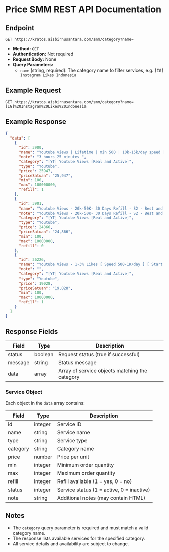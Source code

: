 # Price SMM REST API Documentation

## Endpoint

```
GET https://kratos.aisbirnusantara.com/smm/category?name=
```

- **Method:** `GET`
- **Authentication:** Not required
- **Request Body:** None
- **Query Parameters:**
    - `name` (string, required): The category name to filter services, e.g. `[IG] Instagram Likes Indonesia`

## Example Request

```http
GET https://kratos.aisbirnusantara.com/smm/category?name=[IG]%20Instagram%20Likes%20Indonesia
```

## Example Response

```json
{
  "data": [
    {
      "id": 3900,
      "name": "Youtube views | Lifetime | min 500 | 10k-15k/day speed [ Recommended]",
      "note": "3 hours 25 minutes ",
      "category": "[YT] Youtube Views [Real and Active]",
      "type": "Youtube",
      "price": 25947,
      "priceSatuan": "25,947",
      "min": 100,
      "max": 100000000,
      "refill": 1
    },
    {
      "id": 3901,
      "name": "Youtube Views - 20k-50K- 30 Days Refill - S2 - Best and Stable",
      "note": "Youtube Views - 20k-50K- 30 Days Refill - S2 - Best and Stable",
      "category": "[YT] Youtube Views [Real and Active]",
      "type": "Youtube",
      "price": 24866,
      "priceSatuan": "24,866",
      "min": 100,
      "max": 10000000,
      "refill": 0
    },
    {
      "id": 26226,
      "name": "Youtube Views - 1-3% Likes [ Speed 500-1K/day ] [ Start Time : 0-5Min ] [ Lifetime Guaranteed ]",
      "note": "",
      "category": "[YT] Youtube Views [Real and Active]",
      "type": "Youtube",
      "price": 19028,
      "priceSatuan": "19,028",
      "min": 100,
      "max": 10000000,
      "refill": 1
    }
  ]
}
```

## Response Fields

| Field    | Type    | Description                                      |
|----------|---------|--------------------------------------------------|
| status   | boolean | Request status (true if successful)              |
| message  | string  | Status message                                   |
| data     | array   | Array of service objects matching the category   |

### Service Object

Each object in the `data` array contains:

| Field    | Type    | Description                                      |
|----------|---------|--------------------------------------------------|
| id       | integer | Service ID                                       |
| name     | string  | Service name                                     |
| type     | string  | Service type                                     |
| category | string  | Category name                                    |
| price    | number  | Price per unit                                   |
| min      | integer | Minimum order quantity                           |
| max      | integer | Maximum order quantity                           |
| refill   | integer | Refill available (1 = yes, 0 = no)               |
| status   | integer | Service status (1 = active, 0 = inactive)        |
| note     | string  | Additional notes (may contain HTML)              |

## Notes

- The `category` query parameter is required and must match a valid category name.
- The response lists available services for the specified category.
- All service details and availability are subject to change.

